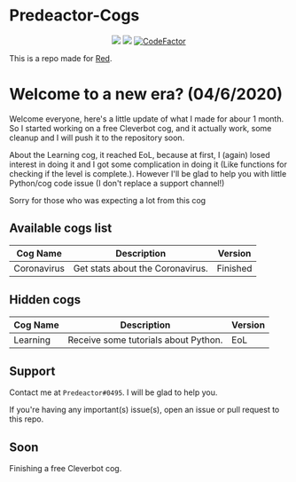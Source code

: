 # Predeactor-Cogs

<p align="center">
  <img src="https://repository-images.githubusercontent.com/245725383/2fbcee00-906c-11ea-8da9-ecbb66c5b7d4">
  <img src="https://img.shields.io/badge/Made%20for-Red%20v3-red?style=for-the-badge&logo=discord">
  <a href="https://www.codefactor.io/repository/github/predeactor/predeactor-cogs"><img src="https://www.codefactor.io/repository/github/predeactor/predeactor-cogs/badge" alt="CodeFactor" /></a>
  
</p>

This is a repo made for [Red](https://github.com/Cog-Creators/Red-DiscordBot).

# Welcome to a new era? (04/6/2020)
Welcome everyone, here's a little update of what I made for abour 1 month.
So I started working on a free Cleverbot cog, and it actually work, some cleanup and I will push it to the repository soon.

About the Learning cog, it reached EoL, because at first, I (again) losed interest in doing it and I got some complication 
in doing it (Like functions for checking if the level is complete.). However I'll be glad to help you with little Python/cog
code issue (I don't replace a support channel!)

Sorry for those who was expecting a lot from this cog

## Available cogs list

| Cog Name     | Description                                          | Version    |
| ------------ | ---------------------------------------------------- | ---------- |
| Coronavirus  | Get stats about the Coronavirus.                     | Finished   |

## Hidden cogs

| Cog Name     | Description                                          | Version    |
| ------------ | ---------------------------------------------------- | ---------- |
| Learning     | Receive some tutorials about Python.                 | EoL        |

## Support

Contact me at `Predeactor#0495`. I will be glad to help you.

If you're having any important(s) issue(s), open an issue or pull request to this repo.

## Soon

Finishing a free Cleverbot cog.
